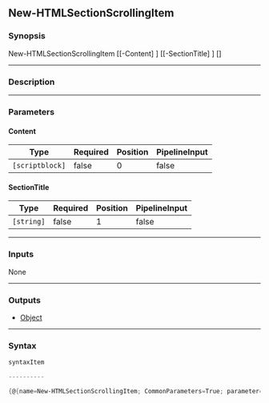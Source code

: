 New-HTMLSectionScrollingItem
----------------------------




### Synopsis

New-HTMLSectionScrollingItem [[-Content] <scriptblock>] [[-SectionTitle] <string>] [<CommonParameters>]




---


### Description


---


### Parameters
#### **Content**




|Type           |Required|Position|PipelineInput|
|---------------|--------|--------|-------------|
|`[scriptblock]`|false   |0       |false        |



#### **SectionTitle**




|Type      |Required|Position|PipelineInput|
|----------|--------|--------|-------------|
|`[string]`|false   |1       |false        |





---


### Inputs
None




---


### Outputs
* [Object](https://learn.microsoft.com/en-us/dotnet/api/System.Object)






---


### Syntax
```PowerShell
syntaxItem
```
```PowerShell
----------
```
```PowerShell
{@{name=New-HTMLSectionScrollingItem; CommonParameters=True; parameter=System.Object[]}}
```
